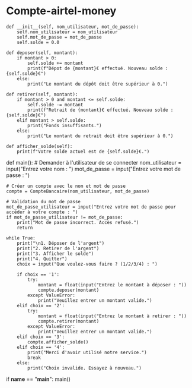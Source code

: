 # Compte-airtel-money
    def __init__(self, nom_utilisateur, mot_de_passe):
        self.nom_utilisateur = nom_utilisateur
        self.mot_de_passe = mot_de_passe
        self.solde = 0.0

    def deposer(self, montant):
        if montant > 0:
            self.solde += montant
            print(f"Dépot de {montant}€ effectué. Nouveau solde : {self.solde}€")
        else:
            print("Le montant du dépôt doit être supérieur à 0.")

    def retirer(self, montant):
        if montant > 0 and montant <= self.solde:
            self.solde -= montant
            print(f"Retrait de {montant}€ effectué. Nouveau solde : {self.solde}€")
        elif montant > self.solde:
            print("Fonds insuffisants.")
        else:
            print("Le montant du retrait doit être supérieur à 0.")

    def afficher_solde(self):
        print(f"Votre solde actuel est de {self.solde}€.")

def main():
    # Demander à l'utilisateur de se connecter
    nom_utilisateur = input("Entrez votre nom : ")
    mot_de_passe = input("Entrez votre mot de passe : ")

    # Créer un compte avec le nom et mot de passe
    compte = CompteBancaire(nom_utilisateur, mot_de_passe)

    # Validation du mot de passe
    mot_de_passe_utilisateur = input("Entrez votre mot de passe pour accéder à votre compte : ")
    if mot_de_passe_utilisateur != mot_de_passe:
        print("Mot de passe incorrect. Accès refusé.")
        return

    while True:
        print("\n1. Déposer de l'argent")
        print("2. Retirer de l'argent")
        print("3. Afficher le solde")
        print("4. Quitter")
        choix = input("Que voulez-vous faire ? (1/2/3/4) : ")

        if choix == '1':
            try:
                montant = float(input("Entrez le montant à déposer : "))
                compte.deposer(montant)
            except ValueError:
                print("Veuillez entrer un montant valide.")
        elif choix == '2':
            try:
                montant = float(input("Entrez le montant à retirer : "))
                compte.retirer(montant)
            except ValueError:
                print("Veuillez entrer un montant valide.")
        elif choix == '3':
            compte.afficher_solde()
        elif choix == '4':
            print("Merci d'avoir utilisé notre service.")
            break
        else:
            print("Choix invalide. Essayez à nouveau.")

if __name__ == "__main__":
    main()
